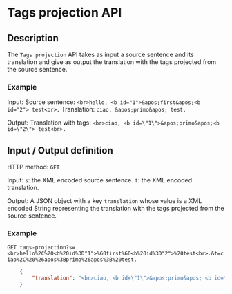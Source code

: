 # Tags projection API

## Description
The ```Tags projection``` API takes as input a source sentence and its translation and give as output the translation with the tags projected from the source sentence.

### Example

Input:
Source sentence:        ```<br>hello, <b id="1">&apos;first&apos;<b id="2"> test<br>.```
Translation:            ```ciao, &apos;primo&apos; test.```

Output:
Translation with tags:  ```<br>ciao, <b id=\"1\">&apos;primo&apos;<b id=\"2\"> test<br>.```

## Input / Output definition

HTTP method: ```GET```

Input:
```s```: the XML encoded source sentence.
```t```: the XML encoded translation.

Output:
A JSON object with a key ```translation``` whose value is a XML encoded String representing the translation with the tags projected from the source sentence.

### Example

```GET tags-projection?s=<br>hello%2C%20<b%20id%3D"1">%60first%60<b%20id%3D"2">%20test<br>.&t=ciao%2C%20%26apos%3Bprimo%26apos%3B%20test.```

```json
    {
        "translation": "<br>ciao, <b id=\"1\">&apos;primo&apos; <b id=\"2\">test<br>."
    }
```
